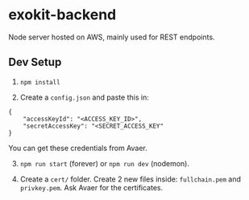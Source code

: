# exokit-backend

Node server hosted on AWS, mainly used for REST endpoints.

## Dev Setup

1. `npm install`

2. Create a `config.json` and paste this in: 

```
{
    "accessKeyId": "<ACCESS_KEY_ID>",
    "secretAccessKey": "<SECRET_ACCESS_KEY"
}
```

You can get these credentials from Avaer.

3. `npm run start` (forever) or `npm run dev` (nodemon).

4. Create a `cert/` folder. Create 2 new files inside: `fullchain.pem` and `privkey.pem`. Ask Avaer for the certificates.
